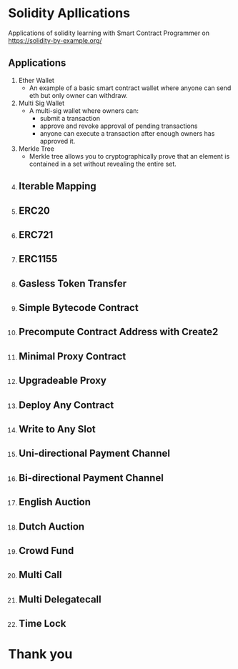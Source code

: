 # Solidity Apllications

Applications of solidity learning with Smart Contract Programmer on https://solidity-by-example.org/

## Applications
1. Ether Wallet
    - An example of a basic smart contract wallet where anyone can send eth but only owner can withdraw.
2. Multi Sig Wallet
    - A multi-sig wallet where owners can:
        - submit a transaction
        - approve and revoke approval of pending transactions
        - anyone can execute a transaction after enough owners has approved it.
3. Merkle Tree
    - Merkle tree allows you to cryptographically prove that an element is contained in a set without revealing the entire set.
4. Iterable Mapping
    - 
5. ERC20
    - 
6. ERC721
    - 
7. ERC1155
    - 
8. Gasless Token Transfer
    - 
9. Simple Bytecode Contract
    - 
10. Precompute Contract Address with Create2
    - 
11. Minimal Proxy Contract
    - 
12. Upgradeable Proxy
    - 
13. Deploy Any Contract
    - 
14. Write to Any Slot
    - 
15. Uni-directional Payment Channel
    - 
16. Bi-directional Payment Channel
    - 
17. English Auction
    - 
18. Dutch Auction
    - 
19. Crowd Fund
    - 
20. Multi Call
    - 
21. Multi Delegatecall
    - 
22. Time Lock
    - 

# Thank you

